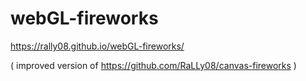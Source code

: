 # webGL-fireworks
https://rally08.github.io/webGL-fireworks/


( improved version of https://github.com/RaLLy08/canvas-fireworks )
